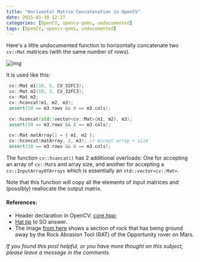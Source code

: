 ```yaml
---
title: "Horizontal Matrix Concatenation in OpenCV"
date: 2015-01-30 12:27
categories: [OpenCV, opencv-gems, undocumented]
tags: [OpenCV, opencv-gems, undocumented]
---
```

Here's a little undocumented function to horizontally concatenate two `cv::Mat` matrices (with the same number of rows).

![img](../../assets/o_rat.jpg)

It is used like this:

```cpp
 cv::Mat m1(10, 5, CV_32FC3);
 cv::Mat m2(10, 3, CV_32FC3);
 cv::Mat m3;
 cv::hconcat(m1, m2, m3);
 assert(10 == m3.rows && 8 == m3.cols);

 cv::hconcat(std::vector<cv::Mat>{m1, m2}, m3);
 assert(10 == m3.rows && 8 == m3.cols);

 cv::Mat matArray[] = { m1, m2 };
 cv::hconcat(matArray, 2, m3); // Accept array + size
 assert(10 == m3.rows && 8 == m3.cols);
```

The function `cv::hconcat()` has 2 additional overloads: One for accepting an array of `cv::Mat`s and array size, and another for accepting a `cv::InputArrayOfArrays` which is essentially an `std::vector<cv::Mat>`.

Note that this function will copy all the elements of input matrices and (possibly) reallocate the output matrix.

#### References:

 - Header declaration in OpenCV: [core.hpp](https://github.com/Itseez/opencv/blob/master/modules/core/include/opencv2/core.hpp#L968);
 - [Hat tip](<http://stackoverflow.com/a/9543212/135862>) to SO answer.
 - The image [from here](<http://astro.uchicago.edu/cosmus/projects/marsstereo/>) shows a section of rock that has being ground away by the Rock Abrasion Tool (RAT) of the Opportunity rover on Mars.


_If you found this post helpful, or you have more thought on this subject, please leave a message in the comments._

